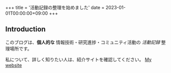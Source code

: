 +++
title = '活動記録の整理を始めました'
date = 2023-01-01T00:00:00+09:00
+++
## Introduction

このブログは、**個人的な** 情報技術・研究進捗・コミュニティ活動の *活動記録* 整理場所です。

私について、詳しく知りたい人は、紹介サイトを確認してください。 [My website](https://shinyame.github.io) 